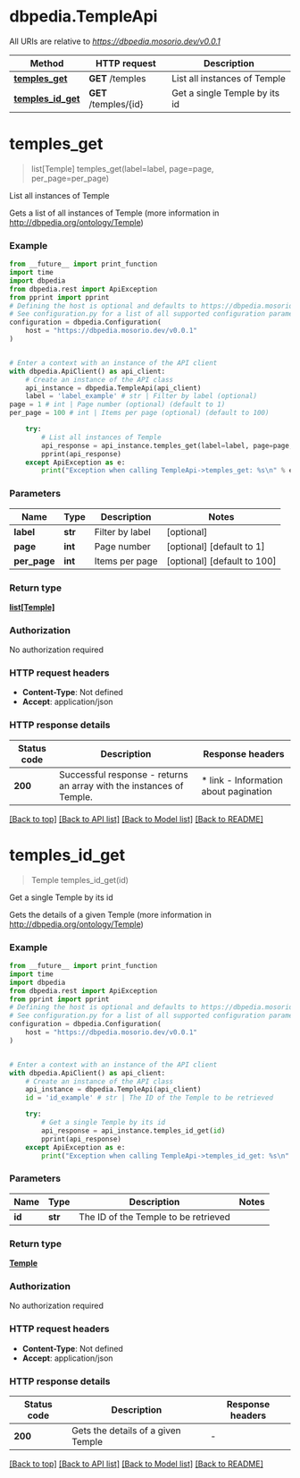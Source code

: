 # dbpedia.TempleApi

All URIs are relative to *https://dbpedia.mosorio.dev/v0.0.1*

Method | HTTP request | Description
------------- | ------------- | -------------
[**temples_get**](TempleApi.md#temples_get) | **GET** /temples | List all instances of Temple
[**temples_id_get**](TempleApi.md#temples_id_get) | **GET** /temples/{id} | Get a single Temple by its id


# **temples_get**
> list[Temple] temples_get(label=label, page=page, per_page=per_page)

List all instances of Temple

Gets a list of all instances of Temple (more information in http://dbpedia.org/ontology/Temple)

### Example

```python
from __future__ import print_function
import time
import dbpedia
from dbpedia.rest import ApiException
from pprint import pprint
# Defining the host is optional and defaults to https://dbpedia.mosorio.dev/v0.0.1
# See configuration.py for a list of all supported configuration parameters.
configuration = dbpedia.Configuration(
    host = "https://dbpedia.mosorio.dev/v0.0.1"
)


# Enter a context with an instance of the API client
with dbpedia.ApiClient() as api_client:
    # Create an instance of the API class
    api_instance = dbpedia.TempleApi(api_client)
    label = 'label_example' # str | Filter by label (optional)
page = 1 # int | Page number (optional) (default to 1)
per_page = 100 # int | Items per page (optional) (default to 100)

    try:
        # List all instances of Temple
        api_response = api_instance.temples_get(label=label, page=page, per_page=per_page)
        pprint(api_response)
    except ApiException as e:
        print("Exception when calling TempleApi->temples_get: %s\n" % e)
```

### Parameters

Name | Type | Description  | Notes
------------- | ------------- | ------------- | -------------
 **label** | **str**| Filter by label | [optional] 
 **page** | **int**| Page number | [optional] [default to 1]
 **per_page** | **int**| Items per page | [optional] [default to 100]

### Return type

[**list[Temple]**](Temple.md)

### Authorization

No authorization required

### HTTP request headers

 - **Content-Type**: Not defined
 - **Accept**: application/json

### HTTP response details
| Status code | Description | Response headers |
|-------------|-------------|------------------|
**200** | Successful response - returns an array with the instances of Temple. |  * link - Information about pagination <br>  |

[[Back to top]](#) [[Back to API list]](../README.md#documentation-for-api-endpoints) [[Back to Model list]](../README.md#documentation-for-models) [[Back to README]](../README.md)

# **temples_id_get**
> Temple temples_id_get(id)

Get a single Temple by its id

Gets the details of a given Temple (more information in http://dbpedia.org/ontology/Temple)

### Example

```python
from __future__ import print_function
import time
import dbpedia
from dbpedia.rest import ApiException
from pprint import pprint
# Defining the host is optional and defaults to https://dbpedia.mosorio.dev/v0.0.1
# See configuration.py for a list of all supported configuration parameters.
configuration = dbpedia.Configuration(
    host = "https://dbpedia.mosorio.dev/v0.0.1"
)


# Enter a context with an instance of the API client
with dbpedia.ApiClient() as api_client:
    # Create an instance of the API class
    api_instance = dbpedia.TempleApi(api_client)
    id = 'id_example' # str | The ID of the Temple to be retrieved

    try:
        # Get a single Temple by its id
        api_response = api_instance.temples_id_get(id)
        pprint(api_response)
    except ApiException as e:
        print("Exception when calling TempleApi->temples_id_get: %s\n" % e)
```

### Parameters

Name | Type | Description  | Notes
------------- | ------------- | ------------- | -------------
 **id** | **str**| The ID of the Temple to be retrieved | 

### Return type

[**Temple**](Temple.md)

### Authorization

No authorization required

### HTTP request headers

 - **Content-Type**: Not defined
 - **Accept**: application/json

### HTTP response details
| Status code | Description | Response headers |
|-------------|-------------|------------------|
**200** | Gets the details of a given Temple |  -  |

[[Back to top]](#) [[Back to API list]](../README.md#documentation-for-api-endpoints) [[Back to Model list]](../README.md#documentation-for-models) [[Back to README]](../README.md)

